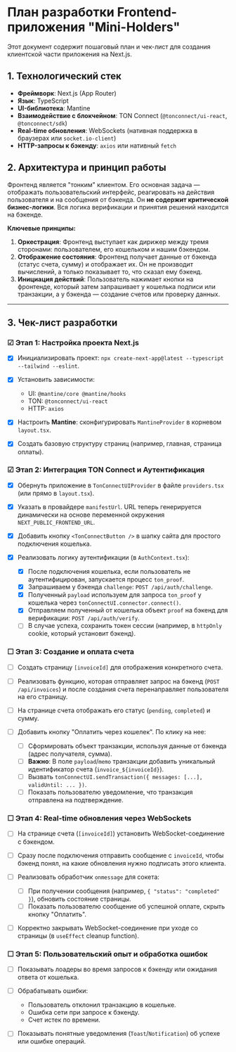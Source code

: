 # План разработки Frontend-приложения "Mini-Holders"

Этот документ содержит пошаговый план и чек-лист для создания клиентской части приложения на Next.js.

## 1. Технологический стек

* **Фреймворк**: Next.js (App Router)
* **Язык**: TypeScript
* **UI-библиотека**: Mantine
* **Взаимодействие с блокчейном**: TON Connect (`@tonconnect/ui-react`, `@tonconnect/sdk`)
* **Real-time обновления**: WebSockets (нативная поддержка в браузерах или `socket.io-client`)
* **HTTP-запросы к бэкенду**: `axios` или нативный `fetch`

## 2. Архитектура и принцип работы

Фронтенд является "тонким" клиентом. Его основная задача — отображать пользовательский интерфейс, реагировать на действия пользователя и на сообщения от бэкенда. Он **не содержит критической бизнес-логики**. Вся логика верификации и принятия решений находится на бэкенде.

**Ключевые принципы:**

1. **Оркестрация**: Фронтенд выступает как дирижер между тремя сторонами: пользователем, его кошельком и нашим бэкендом.
2. **Отображение состояния**: Фронтенд получает данные от бэкенда (статус счета, сумму) и отображает их. Он не производит вычислений, а только показывает то, что сказал ему бэкенд.
3. **Инициация действий**: Пользователь нажимает кнопки на фронтенде, который затем запрашивает у кошелька подписи или транзакции, а у бэкенда — создание счетов или проверку данных.

---

## 3. Чек-лист разработки

### ☑ Этап 1: Настройка проекта Next.js

* [x] Инициализировать проект: `npx create-next-app@latest --typescript --tailwind --eslint`.

* [x] Установить зависимости:
  * UI: `@mantine/core @mantine/hooks`
  * TON: `@tonconnect/ui-react`
  * HTTP: `axios`
* [x] Настроить **Mantine**: сконфигурировать `MantineProvider` в корневом `layout.tsx`.
* [x] Создать базовую структуру страниц (например, главная, страница оплаты).

### ☑ Этап 2: Интеграция TON Connect и Аутентификация

* [x] Обернуть приложение в `TonConnectUIProvider` в файле `providers.tsx` (или прямо в `layout.tsx`).

* [x] Указать в провайдере `manifestUrl`. URL теперь генерируется динамически на основе переменной окружения `NEXT_PUBLIC_FRONTEND_URL`.
* [x] Добавить кнопку `<TonConnectButton />` в шапку сайта для простого подключения кошелька.
* [x] Реализовать логику аутентификации (в `AuthContext.tsx`):
  * [x] После подключения кошелька, если пользователь не аутентифицирован, запускается процесс `ton_proof`.
  * [x] Запрашиваем у бэкенда `challenge`: `POST /api/auth/challenge`.
  * [x] Полученный `payload` используем для запроса `ton_proof` у кошелька через `tonConnectUI.connector.connect()`.
  * [x] Отправляем полученный от кошелька объект `proof` на бэкенд для верификации: `POST /api/auth/verify`.
  * [ ] В случае успеха, сохранить токен сессии (например, в `httpOnly` cookie, который установит бэкенд).

### ☐ Этап 3: Создание и оплата счета

* [ ] Создать страницу `[invoiceId]` для отображения конкретного счета.

* [ ] Реализовать функцию, которая отправляет запрос на бэкенд (`POST /api/invoices`) и после создания счета перенаправляет пользователя на его страницу.
* [ ] На странице счета отображать его статус (`pending`, `completed`) и сумму.
* [ ] Добавить кнопку "Оплатить через кошелек". По клику на нее:
  * [ ] Сформировать объект транзакции, используя данные от бэкенда (адрес получателя, сумма).
  * [ ] **Важно**: В поле `payload`/`memo` транзакции добавить уникальный идентификатор счета (`invoice_${invoiceId}`).
  * [ ] Вызвать `tonConnectUI.sendTransaction({ messages: [...], validUntil: ... })`.
  * [ ] Показать пользователю уведомление, что транзакция отправлена на подтверждение.

### ☐ Этап 4: Real-time обновления через WebSockets

* [ ] На странице счета (`[invoiceId]`) установить WebSocket-соединение с бэкендом.

* [ ] Сразу после подключения отправить сообщение с `invoiceId`, чтобы бэкенд понял, на какие обновления нужно подписать этого клиента.
* [ ] Реализовать обработчик `onmessage` для сокета:
  * [ ] При получении сообщения (например, `{ "status": "completed" }`), обновить состояние страницы.
  * [ ] Показать пользователю сообщение об успешной оплате, скрыть кнопку "Оплатить".
* [ ] Корректно закрывать WebSocket-соединение при уходе со страницы (в `useEffect` cleanup function).

### ☐ Этап 5: Пользовательский опыт и обработка ошибок

* [ ] Показывать лоадеры во время запросов к бэкенду или ожидания ответа от кошелька.

* [ ] Обрабатывать ошибки:
  * Пользователь отклонил транзакцию в кошельке.
  * Ошибка сети при запросе к бэкенду.
  * Счет истек по времени.
* [ ] Показывать понятные уведомления (`Toast`/`Notification`) об успехе или ошибке операций.
